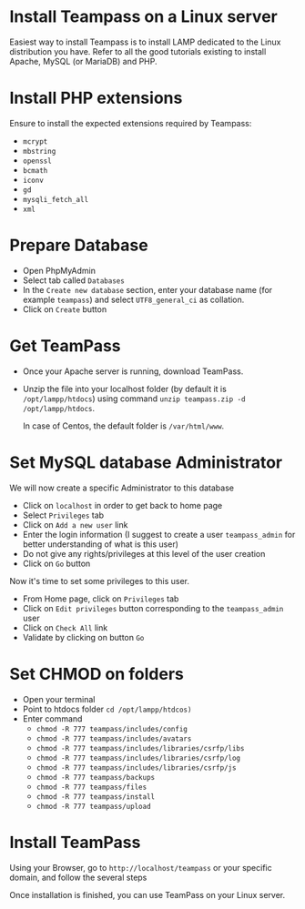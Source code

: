#  Install Teampass on a Linux server

Easiest way to install Teampass is to install LAMP dedicated to the Linux distribution you have. Refer to all the good tutorials existing to install Apache, MySQL (or MariaDB) and PHP.

# Install PHP extensions

Ensure to install the expected extensions required by Teampass:

* `mcrypt`
* `mbstring`
* `openssl`
* `bcmath`
* `iconv`
* `gd`
* `mysqli_fetch_all`
* `xml`

# Prepare Database

* Open PhpMyAdmin
* Select tab called `Databases`
* In the `Create new database` section, enter your database name (for example `teampass`) and select `UTF8_general_ci` as collation.
* Click on `Create` button

# Get TeamPass

* Once your Apache server is running, download TeamPass.
* Unzip the file into your localhost folder (by default it is `/opt/lampp/htdocs`) using command `unzip teampass.zip -d /opt/lampp/htdocs`.

	In case of Centos, the default folder is `/var/html/www`.


# Set MySQL database Administrator

We will now create a specific Administrator to this database

* Click on `localhost` in order to get back to home page
* Select `Privileges` tab
* Click on `Add a new user` link
* Enter the login information (I suggest to create a user `teampass_admin` for better understanding of what is this user)
* Do not give any rights/privileges at this level of the user creation
* Click on `Go` button

Now it's time to set some privileges to this user.

* From Home page, click on `Privileges` tab
* Click on `Edit privileges` button corresponding to the `teampass_admin` user
* Click on `Check All` link
* Validate by clicking on button `Go`

# Set CHMOD on folders

* Open your terminal
* Point to htdocs folder `cd /opt/lampp/htdcos)`
* Enter command 
	* `chmod -R 777 teampass/includes/config`
	* `chmod -R 777 teampass/includes/avatars`
	* `chmod -R 777 teampass/includes/libraries/csrfp/libs`
	* `chmod -R 777 teampass/includes/libraries/csrfp/log`
	* `chmod -R 777 teampass/includes/libraries/csrfp/js`
	* `chmod -R 777 teampass/backups`
	* `chmod -R 777 teampass/files`
	* `chmod -R 777 teampass/install`
	* `chmod -R 777 teampass/upload`

# Install TeamPass

Using your Browser, go to `http://localhost/teampass` or your specific domain, and follow the several steps 

Once installation is finished, you can use TeamPass on your Linux server.